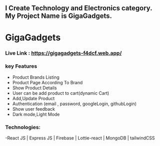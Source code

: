 ## I Create Technology and Electronics category. My Project Name is GigaGadgets.
# GigaGadgets

### Live Link : https://gigagadgets-f4dcf.web.app/

### key Features


- Product Brands Listing
- Product Page According To Brand
- Show Product Details 
- User can be add product to cart(dynamic Cart)
- Add,Update Product
- Authentication (email , password, googleLogin, githubLogin)
- Show user feedback
- Dark mode,Light Mode
### Technologies:
-React JS | Express JS | Firebase | Lottie-react | MongoDB | tailwindCSS
